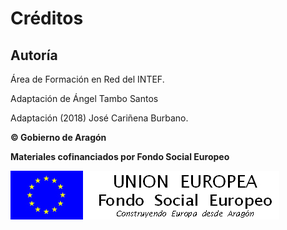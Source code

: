 
# Créditos

## Autoría

Área de Formación en Red del INTEF.

Adaptación de Ángel Tambo Santos

Adaptación (2018) José Cariñena Burbano.

**© Gobierno de Aragón**

**Materiales cofinanciados por Fondo Social Europeo**

![](https://raw.githubusercontent.com/catedu/curso-moodle/master/img/FSE_grande_fondo_blanco.jpg)

